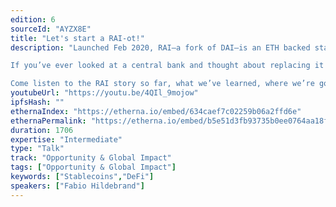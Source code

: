 ```yaml
---
edition: 6
sourceId: "AYZX8E"
title: "Let's start a RAI-ot!"
description: "Launched Feb 2020, RAI—a fork of DAI—is an ETH backed stable-ish coin that uses an onchain PI controller to set interest rates automatically and emphasizes “ungovernance”.

If you’ve ever looked at a central bank and thought about replacing it with a computer, this talk is for you!

Come listen to the RAI story so far, what we’ve learned, where we’re going, and why we think the RAI model of controlled, floating exchange rates are going to be the future of DeFi and beyond."
youtubeUrl: "https://youtu.be/4QIl_9mojow"
ipfsHash: ""
ethernaIndex: "https://etherna.io/embed/634caef7c02259b06a2ffd6e"
ethernaPermalink: "https://etherna.io/embed/b5e51d3fb93735b0ee0764aa18fedc0bd3d01b506342efe55d1d89c4a5432d60"
duration: 1706
expertise: "Intermediate"
type: "Talk"
track: "Opportunity & Global Impact"
tags: ["Opportunity & Global Impact"]
keywords: ["Stablecoins","DeFi"]
speakers: ["Fabio Hildebrand"]
---
```

